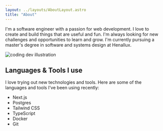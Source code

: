 ```yaml
---
layout: ../layouts/AboutLayout.astro
title: "About"
---
```


I'm a software engineer with a passion for web development. I love to create and build things that are useful and fun. I'm always looking for new challenges and opportunities to learn and grow. I'm currently pursuing a master's degree in software and systems design at Henallux.

<div>
  <img src="/assets/dev.svg" class="sm:w-1/2 mx-auto" alt="coding dev illustration">
</div>

## Languages & Tools I use

I love trying out new technologies and tools. Here are some of the languages and tools I've been using recently:

- Next.js
- Postgres
- Tailwind CSS
- TypeScript
- Docker
- Git
